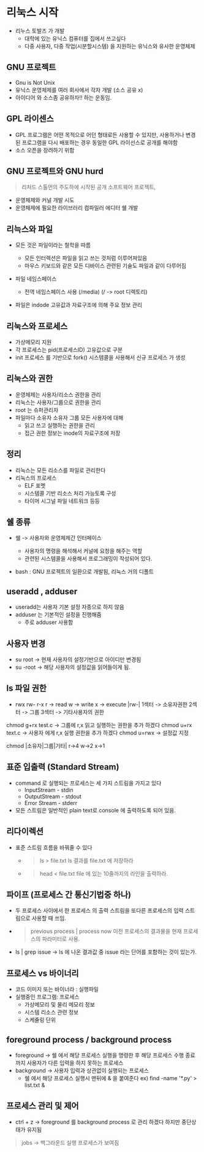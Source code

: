 # 리눅스 시작
- 리누스 토발즈 가 개발
  - 대학에 있는 유닉스 컴퓨터를 집에서 쓰고싶다
  - 다중 사용자, 다중 작업(시분할시스템) 을 지원하는 유닉스와 유사한 운영체제
  
## GNU 프로젝트
- Gnu is Not Unix 
- 유닉스 운영체제를 여러 회사에서 각자 개발 (소스 공유 x)
- 아이디어 와 소스좀 공유하자!! 하는 운동임.

## GPL 라이센스
- GPL 프로그램은 어떤 목적으로 어던 형태로든 사용할 수 있지만, 사용하거나 변경된 프로그램을 다시 배포하는 경우 동일한 GPL 라이선스로 공개를 해야함
- 소스 오픈을 장려하기 위함

## GNU 프로젝트와 GNU hurd
> 리처드 스톨먼의 주도하에 시작된 공개 소프트웨어 프로젝트,
- 운영체제와 커널 개발 시도
- 운영체제에 필요한 라이브러리 컴파일러 에디터 쉘 개발

## 리늑스와 파일
- 모든 것은 파일이라는 철학을 따름
  - 모든 인터렉션은 파일을 읽고 쓰는 것처럼 이루어져있음
  - 마우스 키보드와 같은 모든 디바이스 관련된 기술도 파일과 같이 다루어짐
- 파일 네임스페이스
  - 전역 네임스페이스 사용 (/media) (/ -> root 디렉토리)

- 파일은 indode 고유값과 자료구조에 의해 주요 정보 관리

## 리눅스와 프로세스
- 가상메모리 지원
- 각 프로세스는 pid(프로세스ID) 고유값으로 구분
- init 프로세스 를 기반으로 fork() 시스템콜을 사용해서 신규 프로세스 가 생성

## 리눅스와 권한
- 운영체제는 사용자/리소스 권한을 관리
- 리눅스는 사용자/그룹으로 권한을 관리
- root 는 슈퍼관리자
- 파일마다 소유자 소유자 그룹 모든 사용자에 대해
  - 읽고 쓰고 실행하는 권한을 관리
  - 접근 권한 정보는 inode의 자료구조에 저장

## 정리
- 리눅스는 모든 리소스를 파일로 관리한다
- 리눅스의 프로세스
  - ELF 포멧
  - 시스템콜 기반 리소스 처리 가능토록 구성
  - 타이머 시그널 파일 네트워크 등등

## 쉘 종류
- 쉘 -> 사용자와 운영체제간 인터페이스
  - 사용자의 명령을 해석해서 커널에 요청을 해주는 역할
  - 관련된 시스템콜을 사용해서 프로그래밍이 작성되어 있다.

- bash : GNU 프로젝트의 일환으로 개발됨, 리눅스 거의 디폴트

## useradd , adduser
- useradd는 사용자 기본 설정 자종으로 하지 않음
- adduser 는 기본적인 설정을 진행해줌
  - 주로 adduser 사용함
  
## 사용자 변경
- su root -> 현재 사용자의 설정기반으로 아이디만 변경됨
- su -root -> 해당 사용자의 설정값을 읽어들이게 됨.

## ls 파일 권한
- rwx rw- r-x  r -> read w -> write x -> execute |rw-| 1섹터 -> 소유자권한 2섹터 -> 그룹 3섹터 -> 기타사용자의 권한

chmod g+rx test.c -> 그룹에 r,x 읽고 실행하는 권한을 추가 하겠다
chmod u+rx text.c -> 사용자 에게 r,x 실행 권한을 추가 하겠다
chmod u=rwx -> 설정값 지정

chmod |소유자|그룹|기타| r->4 w->2 x->1

## 표준 입출력 (Standard Stream)
- command 로 실행되는 프로세스는 세 가지 스트림을 가지고 있다
  - InputStream - stdin
  - OutputStream - stdout
  - Error Stream - stderr
- 모든 스트림은 일반적인 plain text로 console 에 출력하도록 되어 있음.

## 리다이렉션
- 표준 스트림 흐름을 바꿔줄 수 있다
  - > ls > file.txt ls 결과를 file.txt 에 저장하라
  - > head < file.txt file 에 있는 10줄까지의 라인을 출력하라.

## 파이프 (프로세스 간 통신기법중 하나)
- 두 프로세스 사이에서 한 프로세스 의 출력 스트림을 또다른 프로세스의 입력 스트림으로 사용할 때 쓰임.
- > previous process | process now  이전 프로세스의 결과물을 현재 프로세스의 파라미터로 사용.
- ls | grep issue -> ls 에 나온 결과값 중 issue 라는 단어를 포함하는 것이 있는가.

## 프로세스 vs 바이너리
- 코드 이미지 또는 바이너라 : 실행파일
- 실행중인 프로그램: 프로세스
  - 가상메모리 및 물리 메모리 정보
  - 시스템 리소스 관련 정보
  - 스케쥴링 단위

## foreground process / background process
- foreground -> 쉘 에서 해당 프로세스 실행을 명령한 후 해당 프로세스 수행 종료까지 사용자가 다른 입력을 하지 못하는 프로세스
- background -> 사용자 입력과 상관없이 실행되는 프로세스
  - 쉘 에서 해당 프로세스 실행시 맨뒤에 & 을 붙여준다 ex) find -name '*.py' > list.txt &
  

## 프로세스 관리 및 제어
- ctrl + z -> foreground 를 background process 로 관리 하겠다 하지만 중단상태가 유지됨
> jobs -> 백그라운드 실행 프로세스가 보여짐
> 